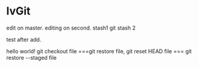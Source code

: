 # lvGit
edit on master.
editing on second.
stash1
git stash 2

test after add.

hello world!
git checkout file ===git restore file, git reset HEAD file === git restore --staged file
